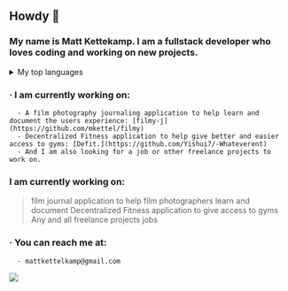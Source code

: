 ## Howdy 👋

### My name is Matt Kettekamp. I am a fullstack developer who loves coding and working on new projects. 

  <details>
  <summary>My top languages</summary>

  | Rank | Languages |
  |-----:|-----------|
  |     1| Ruby      |
  |     2| Javascript|
  |     3| React     |

  </details>
  
  ### · I am currently working on: <br>
      
      - A film photography journaling application to help learn and document the users experience: [filmy-j](https://github.com/mkettel/filmy)
      - Decentralized Fitness application to help give better and easier access to gyms: [Defit.](https://github.com/Yishui7/-Whateverent)
      - And I am also looking for a job or other freelance projects to work on. 
      
  ### I am currently working on: <br>
  > film journal application to help film photographers learn and document
  > Decentralized Fitness application to give access to gyms
  > Any and all freelance projects jobs

  ### · You can reach me at: <br>
  
      - mattkettelkamp@gmail.com

  <a href="https://github.com/mkettel/github-readme-stats">
    <img align="center" src="https://github-readme-stats.vercel.app/api?username=mkettel&show_icons=true&theme=transparent" />
  </a>

